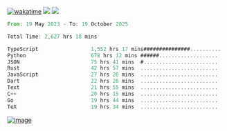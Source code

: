 [![wakatime](https://wakatime.com/badge/user/00eead22-fb14-4dd0-ab8a-3625cafbd50d.svg)](https://wakatime.com/@00eead22-fb14-4dd0-ab8a-3625cafbd50d)
![](https://komarev.com/ghpvc/?username=flatypus)
![](https://pixel.flatypus.me/flatypus?type=tracker)
<!--START_SECTION:waka-->

```rust
From: 19 May 2023 - To: 19 October 2025

Total Time: 2,627 hrs 18 mins

TypeScript                 1,552 hrs 17 mins###############..........   58.75 %
Python                     678 hrs 12 mins ######...................   25.67 %
JSON                       75 hrs 41 mins  #........................   02.86 %
Rust                       42 hrs 57 mins  .........................   01.63 %
JavaScript                 27 hrs 20 mins  .........................   01.03 %
Dart                       22 hrs 26 mins  .........................   00.85 %
Text                       21 hrs 55 mins  .........................   00.83 %
C++                        20 hrs 15 mins  .........................   00.77 %
Go                         19 hrs 44 mins  .........................   00.75 %
TeX                        19 hrs 34 mins  .........................   00.74 %
```

<!--END_SECTION:waka-->
[<img alt="image" src="https://github.com/flatypus/flatypus/assets/68029599/0a302dc1-501c-43a0-ae8d-37ec4817f3bd">](https://flatypus.me)

